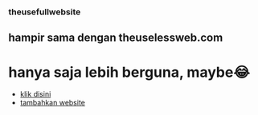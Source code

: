 ### theusefullwebsite
## hampir sama dengan theuselessweb.com
# hanya saja lebih berguna, maybe😂
* [klik disini](https://faiz-x-it.github.io/theusefullwebsite/)
* [tambahkan website](https://docs.google.com/forms/d/e/1FAIpQLSfEAcoIcqauuQjMWZoJ7SJgAWfbJCwiXCY6Nk78YnefwCVW_w/viewform?usp=sf_link)
